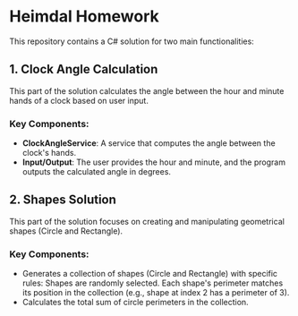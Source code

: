 # Heimdal Homework

This repository contains a C# solution for two main functionalities:


## 1. Clock Angle Calculation
This part of the solution calculates the angle between the hour and minute hands of a clock based on user input.

### Key Components:
- **ClockAngleService**: A service that computes the angle between the clock's hands.
- **Input/Output**: The user provides the hour and minute, and the program outputs the calculated angle in degrees.



## 2. Shapes Solution
This part of the solution focuses on creating and manipulating geometrical shapes (Circle and Rectangle).

### Key Components:
- Generates a collection of shapes (Circle and Rectangle) with specific rules:
  Shapes are randomly selected.
  Each shape's perimeter matches its position in the collection (e.g., shape at index 2 has a perimeter of 3).
- Calculates the total sum of circle perimeters in the collection.